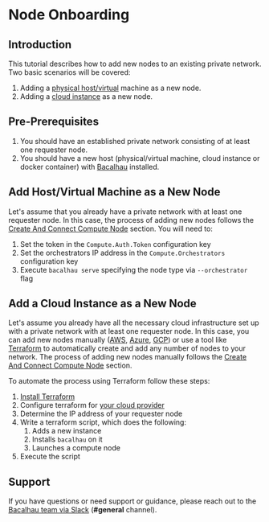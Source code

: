 # Node Onboarding

## Introduction

This tutorial describes how to add new nodes to an existing private network. Two basic scenarios will be covered:

1. Adding a [physical host/virtual](quick-start-docker.md#add-host-virtual-machine-as-a-new-node) machine as a new node.
2. Adding a [cloud instance](quick-start-docker.md#add-a-cloud-instance-as-a-new-node) as a new node. ​

## Pre-Prerequisites

1. You should have an established private network consisting of at least one requester node.
2. You should have a new host (physical/virtual machine, cloud instance or docker container) with [Bacalhau](https://app.gitbook.com/s/c5oFaD28JCN1axzUG8eJ/getting-started/installation) installed.​

## Add Host/Virtual Machine as a New Node

Let's assume that you already have a private network with at least one requester node. In this case, the process of adding new nodes follows the [Create And Connect Compute Node](broken-reference) section. You will need to:

1. Set the token in the `Compute.Auth.Token` configuration key
2. Set the orchestrators IP address in the `Compute.Orchestrators` configuration key
3. Execute `bacalhau serve` specifying the node type via `--orchestrator` flag

## Add a Cloud Instance as a New Node

Let's assume you already have all the necessary cloud infrastructure set up with a private network with at least one requester node. In this case, you can add new nodes manually ([AWS](https://docs.aws.amazon.com/AWSEC2/latest/UserGuide/EC2_GetStarted.html), [Azure](https://learn.microsoft.com/en-us/azure/virtual-machines/linux/quick-create-cli), [GCP](https://cloud.google.com/compute/docs/machine-images/create-instance-from-machine-image)) or use a tool like [Terraform](https://developer.hashicorp.com/terraform/tutorials) to automatically create and add any number of nodes to your network. The process of adding new nodes manually follows the [Create And Connect Compute Node](broken-reference) section.

To automate the process using Terraform follow these steps:

1. [Install Terraform](https://developer.hashicorp.com/terraform/tutorials/aws-get-started/install-cli)
2. Configure terraform for [your cloud provider](https://developer.hashicorp.com/terraform/tutorials)
3. Determine the IP address of your requester node
4. Write a terraform script, which does the following:
   1. Adds a new instance
   2. Installs `bacalhau` on it
   3. Launches a compute node
5. Execute the script

## Support <a href="#support" id="support"></a>

If you have questions or need support or guidance, please reach out to the [Bacalhau team via Slack](https://bacalhauproject.slack.com/ssb/redirect) (**#general** channel).
